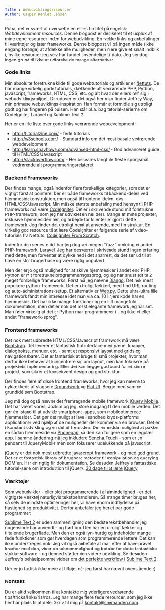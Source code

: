 ```yaml
---
Title : Webudviklingsresourcer
Author: Casper Kehlet Jensen
---
```


Puha, det er svært at oversætte en ellers fin titel på engelsk: <i>Webdevelopment resources</i>. Denne blogpost er dedikeret til et udpluk af mine egne resourcer inden for webudvikling. En række links og anbefalinger til værktøjer og især frameworks. Denne blogpost vil på ingen måde (ikke engang forsøge) at afdække alle muligheder, men mere give et smalt indblik i, hvilke resourcer jeg selv har fundet anvendelige til dato. Jeg ser dog ingen grund til ikke at udforske de mange alternativer.

### Gode links
Min absolutte foretrukne kilde til gode webtutorials og artikler er <a href="http://net.tutsplus.com/" target="_blank">Nettuts</a>. De har mange virkelig gode tutorials, dækkende alt vedrørende PHP, Python, javascript, frameworks, HTML, CSS, etc. og alt hvad der ellers rør' sig i webudviklingsmiljøet. Derudover er det også her man finder Jeffrey Way, min primære webuviklings-inspiration. Han formår at formidle sig utroligt godt og har fingeren på pulsen. Han står bl.a. bag tutorial-serierne om CodeIgniter, Laravel og Sublime Text 2.

Her er en lille liste over gode links vedrørende webdevelopment:

<ul>
    <li><a href="http://tutorialzine.com/" target="_blank">http://tutorialzine.com/</a> - fede tutorials</li>
    <li><a href="http://w3schools.com/" target="_blank">http://w3schools.com/</a> - Standard info om det mest basale vedrørende webdevelopment</li>
    <li><a href="http://learn.shayhowe.com/advanced-html-css/" target="_blank">http://learn.shayhowe.com/advanced-html-css/</a> - God advanceret guide til HTML/CSS/Javascript</li>
    <li><a href="http://stackoverflow.com/" target="_blank">http://stackoverflow.com/</a> - Her besvares langt de fleste spørgsmål vedrørende alt programmeringsrelateret</li>
</ul>

### Backend Frameworks
Der findes mange, også indenfor flere forskellige kategorier, som det er vigtigt først at pointere. Der er både frameworks til backend-delen ved hjemmesidekonstruktion, men også til frontend-delen, dvs. HTML/CSS/Javascript. Min måske største anbefaling med hensyn til PHP-frameworks må være <a href="http://ellislab.com/codeigniter" target="_blank">CodeIgniter</a>. Det er i skrivende stund mit foretrukne PHP-framework, som jeg har udviklet en hel del i. Mange af mine projekter, inklusive hjemmesiden her, og arbejde for klienter er gjort i dette framework. Jeg finder det utroligt nemt at anvende, med fin struktur. En virkelig god resource til at lære CodeIgniter er følgende serie af video-tutorials fra Nettuts: <a href="http://net.tutsplus.com/sessions/codeigniter-from-scratch/" target="_blank">CodeIgniter From Scratch</a>.

Indenfor den seneste tid, har jeg dog set megen "fuzz" omkring et andet PHP-framework, <a href="http://laravel.com/" target="_blank">Laravel</a>. Jeg har desværre i skrivende stund ingen erfaring med dette, men forventer at dykke ned i det snarrest, da det ser ud til at have en stor brugerbase og være rigtig populært.

Men der er jo også mulighed for at skrive hjemmesider i andet end PHP. Python er mit foretrukne programmeringssprog, og jeg har snust lidt til 2 meget forskellige frameworks. Først må jeg nævne <a href="https://www.djangoproject.com/" target="_blank">Django</a>. Det nok mest populære python-framework. Det er utroligt lækkert, med find URL-routing og auto-administrations-setup. Et alternativ er <a href="http://webpy.org/" target="_blank">Web.py</a>. Dette ultra-ultra lille framework fandt min interesse idet man via ca. 10 linjers kode har en hjemmeside. Det har ikke mange funktioner og en lidt mangefuld dokumentation, men det er nok det mest elegante framework jeg har set. Man føler virkelig at det er Python man programmerer i - og ikke et eller andet "framework-sprog".

### Frontend frameworks
Det nok mest udbredte HTML/CSS/Javascript framework må være <a href="http://twitter.github.com/bootstrap/" target="_blank">Bootstrap</a>. Det leverer et fantastisk flot interface med pæne, knapper, dialogbokse, menuer, etc.  - samt et responsivt layout med grids og navigationsbarer. Det er fantastisk at bruge til små projekter, hvor man derfor ikke behøver at koncentrere sig om layout, men kan fokusere på projektets implementering. Eller det kan lægge god bund for et større projekt, som sikrer et konsekvent design og god struktur.

Der findes flere af disse frontend frameworks, hvor jeg kan nævne to nyklækkede af slagsen: <a href="http://groundwork.sidereel.com/?url=home" target="_blank">Groundwork</a> og <a href="http://designmodo.com/demo/flat-ui/" target="_blank">Flat UI</a>. Begge med samme grundidé som Bootstrap.

Jeg må dog også nævne det fremragende mobile framework <a href="http://jquerymobile.com/" target="_blank">jQuery Mobile</a>. Det har været vores, Joakim og jeg, store indgang til den mobile verden. Det gør én istand til at udvikle smartphone-apps, som mobiloptimerede hjemmesider. Det gør det muligt at lave i sandhed kryds-platforms applicationer ved hjælp af de muligheder der kommer via en browser. Det er i konstant udvikling og en del af fremtiden. Der er endda mulighed at pakke en sådan hjemmeside via <a href="http://phonegap.com/" target="_blank">Phonegap</a>, så den kan fungere som en regulær app. I samme åndedrag må jeg inkludere <a href="http://www.sencha.com/products/touch" target="_blank">Sencha Touch</a> - som er en pendant til JqueryMobile men som fokuserer udelukkende på javascript.

<a href="http://jquery.com/" target="_blank">jQuery</a> er det nok mest udbredte javascropt framework - og med god grund. Det er et fantastisk library af brugbare metoder til manipulation og querying DOM'en. Har en rigtig fin dokumentation. Se desuden Jeffrey's fantastiske tutorial-serie om introduktion til jQuery: <a href="https://tutsplus.com/course/30-days-to-learn-jquery/" target="_blank">30 dage til at lære jQuery</a>.

### Værktøjer
Som webudvikler - eller blot programmerende i al almindelighed - er det vigtigste værktøj naturligvis tekstbehandleren. Så mange timer bruges her, så selv de mindste optimeringer her, vil have enorm indflydelse på hastighed og produktivitet. Derfor anbefaler jeg her et par gode programmer:

<a href="http://www.sublimetext.com/2" target="_blank">Sublime Text 2</a> er uden sammenligning den bedste tekstbehandler jeg nogensinde har anvendt - og hørt om. Den har en utroligt lækker og tiltalende brugerflade. Men den er også lyn-hurtig og indeholder mange fede funktioner som gør hverdagen som programmerende lettere. Det kan ikke understreges nok! Jeg vil også anbefale at man efter at have prøvet kræfter med den, viser sin taknemmelighed og betaler for dette fantastiske stykke software - og dermed støtter den videre udvikling. Se desuden Jeffrey's behjælpsomme vidoer om <a href="https://tutsplus.com/course/improve-workflow-in-sublime-text-2/" target="_blank">det perfekte workflow i Sublime Text 2</a>.

Der er jo faktisk ikke mere at tilføje, når jeg først har nævnt ovenstående :)

### Kontakt
Du er altid velkommen til at kontakte mig yderligere vedrørende tips/tricks/links/ris/ros. Jeg har mange flere fede resourcer, som jeg ikke her har plads til at dele. Skriv til mig på <a href="mailto:kontakt@snemanden.com">kontakt@snemanden.com</a>.